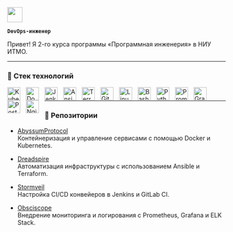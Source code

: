 <img src="https://media.tenor.com/yiffPB7ajncAAAAj/kirby-wave.gif" width="35px">

**`DevOps-инженер`**

Привет! Я 2-го курса программы «Программная инженерия» в НИУ ИТМО. 

---

### 🧰 Стек технологий

<img align="left" alt="Kubernetes" width="30px" style="padding-right:10px;" src="https://cdn.jsdelivr.net/gh/devicons/devicon/icons/kubernetes/kubernetes-plain.svg"/>
<img align="left" alt="Docker" width="30px" style="padding-right:10px;" src="https://cdn.jsdelivr.net/gh/devicons/devicon/icons/docker/docker-original.svg"/>
<img align="left" alt="Jenkins" width="30px" style="padding-right:10px;" src="https://cdn.jsdelivr.net/gh/devicons/devicon/icons/jenkins/jenkins-original.svg"/>
<img align="left" alt="Ansible" width="30px" style="padding-right:10px;" src="https://cdn.jsdelivr.net/gh/devicons/devicon/icons/ansible/ansible-original.svg"/>
<img align="left" alt="Terraform" width="30px" style="padding-right:10px;" src="https://cdn.jsdelivr.net/gh/devicons/devicon/icons/terraform/terraform-original.svg"/>
<img align="left" alt="Git" width="30px" style="padding-right:10px;" src="https://cdn.jsdelivr.net/gh/devicons/devicon/icons/git/git-original.svg"/>
<img align="left" alt="Linux" width="30px" style="padding-right:10px;" src="https://cdn.jsdelivr.net/gh/devicons/devicon/icons/linux/linux-original.svg"/>
<img align="left" alt="Bash" width="30px" style="padding-right:10px;" src="https://cdn.jsdelivr.net/gh/devicons/devicon/icons/bash/bash-original.svg"/>
<img align="left" alt="Python" width="30px" style="padding-right:10px;" src="https://cdn.jsdelivr.net/gh/devicons/devicon/icons/python/python-plain.svg"/>
<img align="left" alt="Prometheus" width="30px" style="padding-right:10px;" src="https://cdn.jsdelivr.net/gh/devicons/devicon/icons/prometheus/prometheus-original.svg"/>
<img align="left" alt="Grafana" width="30px" style="padding-right:10px;" src="https://cdn.jsdelivr.net/gh/devicons/devicon/icons/grafana/grafana-original.svg"/>
<img align="left" alt="PostgreSQL" width="30px" style="padding-right:10px;" src="https://cdn.jsdelivr.net/gh/devicons/devicon/icons/postgresql/postgresql-original.svg"/>
<img align="left" alt="Nginx" width="30px" style="padding-right:10px;" src="https://cdn.jsdelivr.net/gh/devicons/devicon/icons/nginx/nginx-original.svg"/>
<br />

---

### 📂 Репозитории

- [AbyssumProtocol](https://github.com/n-mukhin/AbyssumProtocol)  
  Контейнеризация и управление сервисами с помощью Docker и Kubernetes.
  
- [Dreadspire](https://github.com/n-mukhin/Dreadspire)  
  Автоматизация инфраструктуры с использованием Ansible и Terraform.

- [Stormveil](https://github.com/n-mukhin/Stormveil)  
  Настройка CI/CD конвейеров в Jenkins и GitLab CI.

- [Obsciscope](https://github.com/n-mukhin/Obsciscope)  
  Внедрение мониторинга и логирования с Prometheus, Grafana и ELK Stack.
